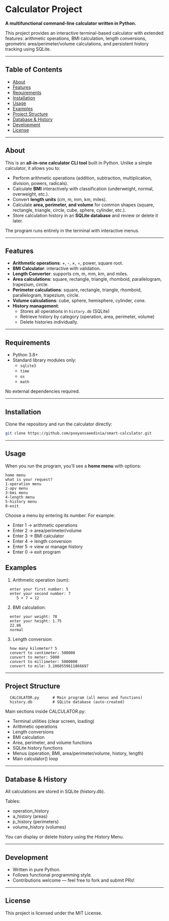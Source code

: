 # Calculator Project

**A multifunctional command-line calculator written in Python.**

This project provides an interactive terminal-based calculator with extended features: arithmetic operations, BMI calculation, length conversions, geometric area/perimeter/volume calculations, and persistent history tracking using SQLite.

---

## Table of Contents
- [About](#about)
- [Features](#features)
- [Requirements](#requirements)
- [Installation](#installation)
- [Usage](#usage)
- [Examples](#examples)
- [Project Structure](#project-structure)
- [Database & History](#database--history)
- [Development](#development)
- [License](#license)

---

## About
This is an **all-in-one calculator CLI tool** built in Python. Unlike a simple calculator, it allows you to:
- Perform arithmetic operations (addition, subtraction, multiplication, division, powers, radicals).
- Calculate **BMI** interactively with classification (underweight, normal, overweight, etc.).
- Convert **length units** (cm, m, mm, km, miles).
- Calculate **area, perimeter, and volume** for common shapes (square, rectangle, triangle, circle, cube, sphere, cylinder, etc.).
- Store calculation history in an **SQLite database** and review or delete it later.

The program runs entirely in the terminal with interactive menus.

---

## Features
- **Arithmetic operations**: +, -, ×, ÷, power, square root.
- **BMI Calculator**: interactive with validation.
- **Length Converter**: supports cm, m, mm, km, and miles.
- **Area calculations**: square, rectangle, triangle, rhomboid, parallelogram, trapezium, circle.
- **Perimeter calculations**: square, rectangle, triangle, rhomboid, parallelogram, trapezium, circle.
- **Volume calculations**: cube, sphere, hemisphere, cylinder, cone.
- **History management**:
  - Stores all operations in `history.db` (SQLite)
  - Retrieve history by category (operation, area, perimeter, volume)
  - Delete histories individually.

---

## Requirements
- Python 3.8+
- Standard library modules only:
  - `sqlite3`
  - `time`
  - `os`
  - `math`

No external dependencies required.

---

## Installation
Clone the repository and run the calculator directly:

```bash
git clone https://github.com/pooyansaeedinia/smart-calculator.git
```

----

## Usage
When you run the program, you’ll see a **home menu** with options:

```text
home menu
what is your request?
1-operation menu
2-apv menu
3-bmi menu
4-length menu
5-history menu
0-exit
```

Choose a menu by entering its number. For example:

- Enter 1 → arithmetic operations
- Enter 2 → area/perimeter/volume
- Enter 3 → BMI calculator
- Enter 4 → length conversion
- Enter 5 → view or manage history
- Enter 0 → exit program

## Examples
1. Arithmetic operation (sum):
```text
  enter your first number: 5
  enter your second number: 7
     5 + 7 = 12
```
2. BMI calculation:
```text
  enter your weight: 70
  enter your height: 1.75
  22.86
  normal
```
3. Length conversion:
```text
  how many kilometer? 5
  convert to centimeter: 500000
  convert to meter: 5000
  convert to millimeter: 5000000
  convert to mile: 3.1068559611866697
```

---

## Project Structure
```text
  CALCULATOR.py      # Main program (all menus and functions)
  history.db         # SQLite database (auto-created)
```

Main sections inside CALCULATOR.py:

- Terminal utilities (clear screen, loading)
- Arithmetic operations
- Length conversions
- BMI calculation
- Area, perimeter, and volume functions
- SQLite history functions
- Menus (operation, BMI, area/perimeter/volume, history, length)
- Main calculator() loop

---

## Database & History

All calculations are stored in SQLite (history.db).

Tables:
- operation_history
- a_history (areas)
- p_history (perimeters)
- volume_history (volumes)

You can display or delete history using the History Menu.

---

## Development

- Written in pure Python.
- Follows functional programming style.
- Contributions welcome — feel free to fork and submit PRs!

---
## License

This project is licensed under the MIT License.
